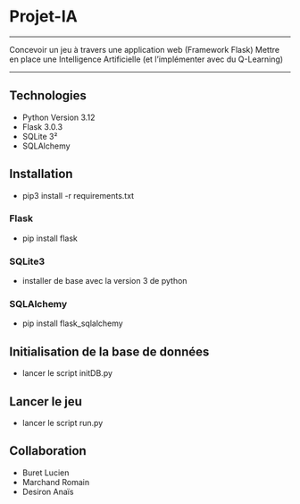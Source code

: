 # Projet-IA
***
Concevoir un jeu à travers une application web (Framework Flask)
Mettre en place une Intelligence Artificielle (et l’implémenter avec du Q-Learning)
***
## Technologies
- Python Version 3.12
- Flask 3.0.3
- SQLite 3²
- SQLAlchemy
## Installation
- pip3 install -r requirements.txt
### Flask
- pip install flask
### SQLite3
- installer de base avec la version 3 de python
### SQLAlchemy
- pip install flask_sqlalchemy

## Initialisation de la base de données
- lancer le script initDB.py
## Lancer le jeu
- lancer le script run.py

## Collaboration
- Buret Lucien
- Marchand Romain
- Desiron Anaïs